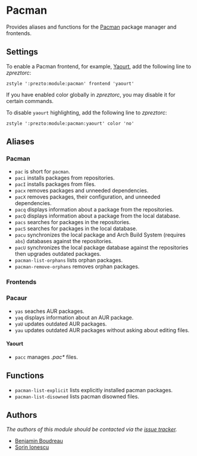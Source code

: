 Pacman
======

Provides aliases and functions for the [Pacman][1] package manager and
frontends.

Settings
--------

To enable a Pacman frontend, for example, [Yaourt][2], add the following line to
*zpreztorc*:

    zstyle ':prezto:module:pacman' frontend 'yaourt'

If you have enabled color globally in *zpreztorc*, you may disable it for certain
commands.

To disable `yaourt` highlighting, add the following line to *zpreztorc*:

    zstyle ':prezto:module:pacman:yaourt' color 'no'

Aliases
-------

### Pacman

  - `pac` is short for `pacman`.
  - `paci` installs packages from repositories.
  - `pacI` installs packages from files.
  - `pacx` removes packages and unneeded dependencies.
  - `pacX` removes packages, their configuration, and unneeded dependencies.
  - `pacq` displays information about a package from the repositories.
  - `pacQ` displays information about a package from the local database.
  - `pacs` searches for packages in the repositories.
  - `pacS` searches for packages in the local database.
  - `pacu` synchronizes the local package and Arch Build System (requires `abs`)
    databases against the repositories.
  - `pacU` synchronizes the local package database against the repositories then
    upgrades outdated packages.
  - `pacman-list-orphans` lists orphan packages.
  - `pacman-remove-orphans` removes orphan packages.

### Frontends

### Pacaur

  - `yas` seaches AUR packages.
  - `yaq` displays information about an AUR package.
  - `yaU` updates outdated AUR packages.
  - `yau` updates outdated AUR packages without asking about editing files.

#### Yaourt

  - `pacc` manages *.pac\** files.

Functions
---------

  - `pacman-list-explicit` lists explicitly installed pacman packages.
  - `pacman-list-disowned` lists pacman disowned files.

Authors
-------

*The authors of this module should be contacted via the [issue tracker][3].*

  - [Benjamin Boudreau](https://github.com/dreur)
  - [Sorin Ionescu](https://github.com/sorin-ionescu)

[1]: http://www.archlinux.org/pacman/
[2]: http://archlinux.fr/yaourt-en
[3]: https://github.com/sorin-ionescu/prezto/issues
